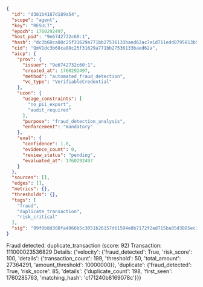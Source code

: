 ```json
{
  "id": "d381b4187d189a54",
  "scope": "agent",
  "key": "RESULT",
  "epoch": 1760292497,
  "host_pid": "9e6742732c60:1",
  "hash": "dc3b68ca88c25f31629a771bb27536133baed62ac7e1d711edd8795813b58e79",
  "cid": "QmV1dc3b68ca88c25f31629a771bb27536133baed62a",
  "aicp": {
    "prov": {
      "issuer": "9e6742732c60:1",
      "created_at": 1760292497,
      "method": "automated_fraud_detection",
      "vc_type": "VerifiableCredential"
    },
    "ucon": {
      "usage_constraints": [
        "no_pii_export",
        "audit_required"
      ],
      "purpose": "fraud_detection_analysis",
      "enforcement": "mandatory"
    },
    "eval": {
      "confidence": 1.0,
      "evidence_count": 0,
      "review_status": "pending",
      "evaluated_at": 1760292497
    }
  },
  "sources": [],
  "edges": [],
  "metrics": {},
  "thresholds": {},
  "tags": [
    "fraud",
    "duplicate_transaction",
    "risk_critical"
  ],
  "sig": "99f0b8d388fa4966b5c3051b26157d61594e8b7172f2ad715ba85d3885ec3fc0"
}
```

Fraud detected: duplicate_transaction (score: 92)
Transaction: 111000023536829
Details: {'velocity': {'fraud_detected': True, 'risk_score': 100, 'details': {'transaction_count': 199, 'threshold': 50, 'total_amount': 27364291, 'amount_threshold': 10000000}}, 'duplicate': {'fraud_detected': True, 'risk_score': 85, 'details': {'duplicate_count': 198, 'first_seen': 1760285763, 'matching_hash': 'cf71240b8169078c'}}}